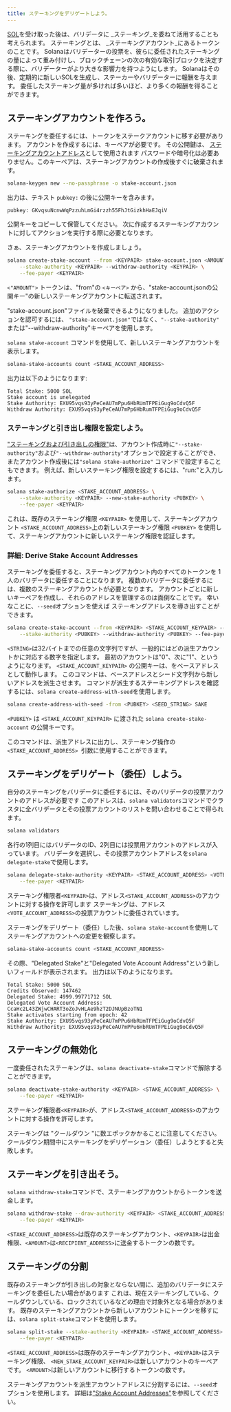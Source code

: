 ```yaml
---
title: ステーキングをデリゲートしよう。
---
```


[SOL](transfer-tokens.md)を受け取った後は、バリデータに _ステーキング_を委ねて活用することも考えられます。 ステーキングとは、 _ステーキングアカウント_にあるトークンのことです。 Solanaはバリデーターの投票を、彼らに委任されたステーキングの量によって重み付けし、ブロックチェーンの次の有効な取引ブロックを決定する際に、バリデーターがより大きな影響力を持つようにします。 Solanaはその後、定期的に新しいSOLを生成し、ステーカーやバリデーターに報酬を与えます。 委任したステーキング量が多ければ多いほど、より多くの報酬を得ることができます。

## ステーキングアカウントを作ろう。
ステーキングを委任するには、トークンをステークアカウントに移す必要があります。 アカウントを作成するには、キーペアが必要です。 その公開鍵は、 [ステーキングアカウントアドレス](../staking/stake-accounts.md#account-address)として使用されます パスワードや暗号化は必要ありません。このキーペアは、ステーキングアカウントの作成後すぐに破棄されます。

```bash
solana-keygen new --no-passphrase -o stake-account.json
```

出力は、テキスト `pubkey:` の後に公開キーを含みます。

```text
pubkey: GKvqsuNcnwWqPzzuhLmGi4rzzh55FhJtGizkhHaEJqiV
```

公開キーをコピーして保管してください。 次に作成するステーキングアカウントに対してアクションを実行する際に必要となります。

さぁ、ステーキングアカウントを作成しましょう。

```bash
solana create-stake-account --from <KEYPAIR> stake-account.json <AMOUNT> \
    --stake-authority <KEYPAIR> --withdraw-authority <KEYPAIR> \
    --fee-payer <KEYPAIR>
```

`<"AMOUNT">` トークンは、"from"の `<キーペア>` から、"stake-account.jsonの公開キー"の新しいステーキングアカウントに転送されます。

"stake-account.json"ファイルを破棄できるようになりました。 追加のアクションを認可するには、 `"stake-account.json"`ではなく、`"--stake-authority"` または"--withdraw-authority"キーペアを使用します。

`solana stake-account` コマンドを使用して、新しいステーキングアカウントを表示します。

```bash
solana-stake-accounts count <STAKE_ACCOUNT_ADDRESS>
```

出力は以下のようになります:

```text
Total Stake: 5000 SOL
Stake account is unelegated
Stake Authority: EXU95vqs93yPeCeAU7mPpu6HbRUmTFPEiGug9oCdvQ5F
Withdraw Authority: EXU95vqs93yPeCeAU7mPp6HbRumTFPEiGug9oCdvQ5F
```

### ステーキングと引き出し権限を設定しよう。
["ステーキングおよび引き出しの権限"](../staking/stake-accounts.md#understanding-account-authorities)は、アカウント作成時に`"--stake-authority"`および`"--withdraw-authority"`オプションで設定することができ、またアカウント作成後には`"solana stake-authorize"` コマンドで設定することもできます。 例えば、新しいステーキング権限を設定するには、"run:"と入力します。

```bash
solana stake-authorize <STAKE_ACCOUNT_ADDRESS> \
    --stake-authority <KEYPAIR> --new-stake-authority <PUBKEY> \
    --fee-payer <KEYPAIR>
```

これは、既存のステーキング権限 `<KEYPAIR>` を使用して、ステーキングアカウント `<STAKE_ACCOUNT_ADDRESS>`上の新しいステーキング権限 `<PUBKEY>` を使用して、ステーキングアカウントに新しいステーキング権限を認証します。

### 詳細: Derive Stake Account Addresses

ステーキングを委任すると、ステーキングアカウント内のすべてのトークンを 1 人のバリデータに委任することになります。 複数のバリデータに委任するには、複数のステーキングアカウントが必要となります。 アカウントごとに新しいキーペアを作成し、それらのアドレスを管理するのは面倒なことです。 幸いなことに、`--seed`オプションを使えば ステーキングアドレスを導き出すことができます。

```bash
solana create-stake-account --from <KEYPAIR> <STAKE_ACCOUNT_KEYPAIR> --seed <STRING> <AMOUNT> \
    --stake-authority <PUBKEY> --withdraw-authority <PUBKEY> --fee-payer <KEYPAIR>
```

`<STRING>`は32バイトまでの任意の文字列ですが、一般的にはどの派生アカウントかに対応する数字を指定します。 最初のアカウントは"0"、次に"1"、というようになります。 `<STAKE_ACCOUNT_KEYPAIR>` の公開キーは、をベースアドレスとして動作します。 このコマンドは、ベースアドレスとシード文字列から新しいアドレスを派生させます。 コマンドが派生するステーキングアドレスを確認するには、`solana create-address-with-seed`を使用します。

```bash
solana create-address-with-seed -from <PUBKEY> <SEED_STRING> SAKE
```

`<PUBKEY>` は `<STAKE_ACCOUNT_KEYPAIR>` に渡された `solana create-stake-account` の公開キーです。

このコマンドは、派生アドレスに出力し、ステーキング操作の`<STAKE_ACCOUNT_ADDRESS> `引数に使用することができます。

## ステーキングをデリゲート（委任）しよう。

自分のステーキングをバリデータに委任するには、そのバリデータの投票アカウントのアドレスが必要です このアドレスは、`solana validators`コマンドでクラスタに全バリデータとその投票アカウントのリストを問い合わせることで得られます。

```bash
solana validators
```

各行の1列目にはバリデータのID、2列目には投票用アカウントのアドレスが入っています。 バリデータを選択し、その投票アカウントアドレスを`solana delegate-stake`で使用します。

```bash
solana delegate-stake-authority <KEYPAIR> <STAKE_ACCOUNT_ADDRESS> <VOTE_ACCOUNT_ADDRESS> \
    --fee-payer <KEYPAIR>
```

ステーキング権限者`<KEYPAIR>`は、アドレス`<STAKE_ACCOUNT_ADDRESS>`のアカウントに対する操作を許可します ステーキングは、アドレス`<VOTE_ACCOUNT_ADDRESS>`の投票アカウントに委任されています。

ステーキングをデリゲート（委任）した後、`solana stake-account`を使用してステーキングアカウントへの変更を観察します。

```bash
solana-stake-accounts count <STAKE_ACCOUNT_ADDRESS>
```

その際、"Delegated Stake"と"Delegated Vote Account Address"という新しいフィールドが表示されます。 出力は以下のようになります。

```text
Total Stake: 5000 SOL
Credits Observed: 147462
Delegated Stake: 4999.99771712 SOL
Delegated Vote Account Address: CcaHc2L43ZWjwCHART3oZoJvHLAe9hzT2DJNUpBzoTN1
Stake activates starting from epoch: 42
Stake Authority: EXU95vqs93yPeCeAU7mPPu6HbRUmTFPEiGug9oCdvQ5F
Withdraw Authority: EXU95vqs93yPeCeAU7mPPu6HbRUmTFPEiGug9oCdvQ5F
```

## ステーキングの無効化

一度委任されたステーキングは、`solana deactivate-stake`コマンドで解除することができます。

```bash
solana deactivate-stake-authority <KEYPAIR> <STAKE_ACCOUNT_ADDRESS> \
    --fee-payer <KEYPAIR>
```

ステーキング権限者`<KEYPAIR>`が、アドレス`<STAKE_ACCOUNT_ADDRESS>`のアカウントに対する操作を許可します。

ステーキングは "クールダウン "に数エポックかかることに注意してください。 クールダウン期間中にステーキングをデリゲーション（委任）しようとすると失敗します。

## ステーキングを引き出そう。

`solana withdraw-stake`コマンドで、ステーキングアカウントからトークンを送金します。

```bash
solana withdraw-stake --draw-authority <KEYPAIR> <STAKE_ACCOUNT_ADDRESS> <RECIPIENT_ADDRESS> <AMOUNT> \
    --fee-payer <KEYPAIR>
```

`<STAKE_ACCOUNT_ADDRESS>`は既存のステーキングアカウント、`<KEYPAIR>`は出金権限、`<AMOUNT>`は`<RECIPIENT_ADDRESS>`に送金するトークンの数です。

## ステーキングの分割

既存のステーキングが引き出しの対象とならない間に、追加のバリデータにステーキングを委任したい場合があります これは、現在ステーキングしている、クールダウンしている、ロックされているなどの理由で対象外となる場合があります。 既存のステーキングアカウントから新しいアカウントにトークンを移すには、`solana split-stake`コマンドを使用します。

```bash
solana split-stake --stake-authority <KEYPAIR> <STAKE_ACCOUNT_ADDRESS> <NEW_STAKE_ACCOUNT_KEYPAIR> <AMOUNT> \
    --fee-payer <KEYPAIR>
```

`<STAKE_ACCOUNT_ADDRESS>`は既存のステーキングアカウント、`<KEYPAIR>`はステーキング権限、 `<NEW_STAKE_ACCOUNT_KEYPAIR>`は新しいアカウントのキーペアです。 `<AMOUNT>`は新しいアカウントに移行するトークンの数です。

ステーキングアカウントを派生アカウントアドレスに分割するには、`--seed`オプションを使用します。 詳細は["Stake Account Addresses"](#advanced-derive-stake-account-addresses)を参照してください。

